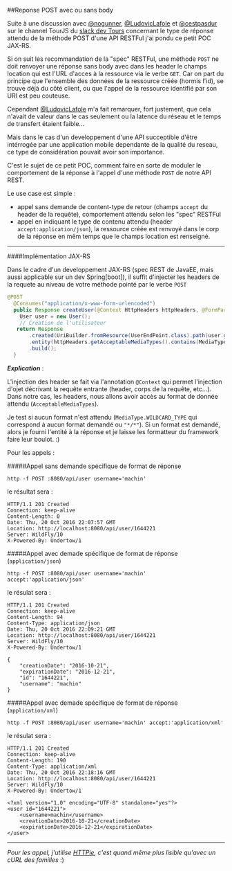 ##Reponse POST avec ou sans body

Suite à une discussion avec [@nogunner](https://twitter.com/nogunner), [@LudovicLafole](https://twitter.com/LudovicLafole) et [@cestpasdur](https://twitter.com/cestpasdur) sur le channel TourJS du [slack dev Tours](https://devtours.slack.com/messages) concernant le type de réponse attendu de la méthode POST d'une API RESTFul j'ai pondu ce petit POC JAX-RS.
 
 Si on suit les recommandation de la "spec" RESTFul, une méthode ```POST``` ne doit renvoyer une réponse sans body avec dans les header le champs location qui est l'URL d'acces à la ressource via le verbe ```GET```.
 Car on part du principe que l'ensemble des données de la ressource créée (hormis l'id), se trouve déjà du côté client, ou que l'appel de la ressource identifié par son URI est peu couteuse.
 
 Cependant [@LudovicLafole](https://twitter.com/LudovicLafole) m'a fait remarquer, fort justement, que cela n'avait de valeur dans le cas seulement ou la latence du réseau et le temps de transfert étaient faible...
 
 Mais dans le cas d'un developpement d'une API succeptible d'être intérrogée par une application mobile dependante de la qualité du reseau, ce type de considération pouvait avoir son importance.
  
 C'est le sujet de ce petit POC, comment faire en sorte de moduler le comportement de la réponse à l'appel d'une méthode ```POST``` de notre API REST.
 
 Le use case est simple : 
 
 * appel sans demande de content-type de retour (champs ```accept``` du header de la requête), comportement attendu selon les "spec" RESTFul
 * appel en indiquant le type de contenu attendu (header ```accept:application/json```), la ressource créée est renvoyé dans le corp de la réponse en mêm temps que le champs location est renseigné.
 
 ---
 
 ####Implémentation JAX-RS
 
 Dans le cadre d'un developpement JAX-RS (spec REST de JavaEE, mais aussi applicable sur un dev Spring[boot]), il suffit d'injecter les headers de la requete au niveau de votre méthode pointé par le verbe ```POST```
 
 ```java
 @POST
   @Consumes("application/x-www-form-urlencoded")
   public Response createUser(@Context HttpHeaders httpHeaders, @FormParam("username") String username) {
     User user = new User();
     // Création de l'utilisateur          
    return Response
        .created(UriBuilder.fromResource(UserEndPoint.class).path(user.getId()).build())
        .entity(httpHeaders.getAcceptableMediaTypes().contains(MediaType.WILDCARD_TYPE) ? null : user)
        .build();
   }
 ``` 

***Explication*** : 

L'injection des header se fait via l'annotation ```@Context``` qui permet l'injection d'ojet décrivant la requête entrante (header, corps de la requête, etc...). Dans notre cas, les headers, nous allons avoir accès au format de donnée attendu (```AcceptableMediaTypes```).

Je test si aucun format n'est attendu (```MediaType.WILDCARD_TYPE``` qui correspond à aucun format demandé ou ```"*/*"```). Si un format est demandé, alors je fourni l'entité à la réponse et je laisse les formatteur du framework faire leur boulot. :)

Pour les appels :

#####Appel sans demande spécifique de format de réponse

```shell
http -f POST :8080/api/user username='machin'
```

le résultat sera :

```
HTTP/1.1 201 Created
Connection: keep-alive
Content-Length: 0
Date: Thu, 20 Oct 2016 22:07:57 GMT
Location: http://localhost:8080/api/user/1644221
Server: WildFly/10
X-Powered-By: Undertow/1
```

#####Appel avec demade spécifique de format de réponse (```application/json```)

```shell
http -f POST :8080/api/user username='machin' accept:'application/json'
```

le résulat sera : 
```
HTTP/1.1 201 Created
Connection: keep-alive
Content-Length: 94
Content-Type: application/json
Date: Thu, 20 Oct 2016 22:09:21 GMT
Location: http://localhost:8080/api/user/1644221
Server: WildFly/10
X-Powered-By: Undertow/1

{
    "creationDate": "2016-10-21",
    "expirationDate": "2016-12-21",
    "id": "1644221",
    "username": "machin"
}
```

#####Appel avec demade spécifique de format de réponse (```application/xml```)

```shell
http -f POST :8080/api/user username='machin' accept:'application/xml'
```

le résulat sera : 
```
HTTP/1.1 201 Created
Connection: keep-alive
Content-Length: 190
Content-Type: application/xml
Date: Thu, 20 Oct 2016 22:18:16 GMT
Location: http://localhost:8080/api/user/1644221
Server: WildFly/10
X-Powered-By: Undertow/1

<?xml version="1.0" encoding="UTF-8" standalone="yes"?>
<user id="1644221">
    <username>machin</username>
    <creationDate>2016-10-21</creationDate>
    <expirationDate>2016-12-21</expirationDate>
</user>

```

---

*Pour les appel, j'utilise [HTTPie](https://github.com/jkbrzt/httpie), c'est quand même plus lisible qu'avec un cURL des familles* :)
